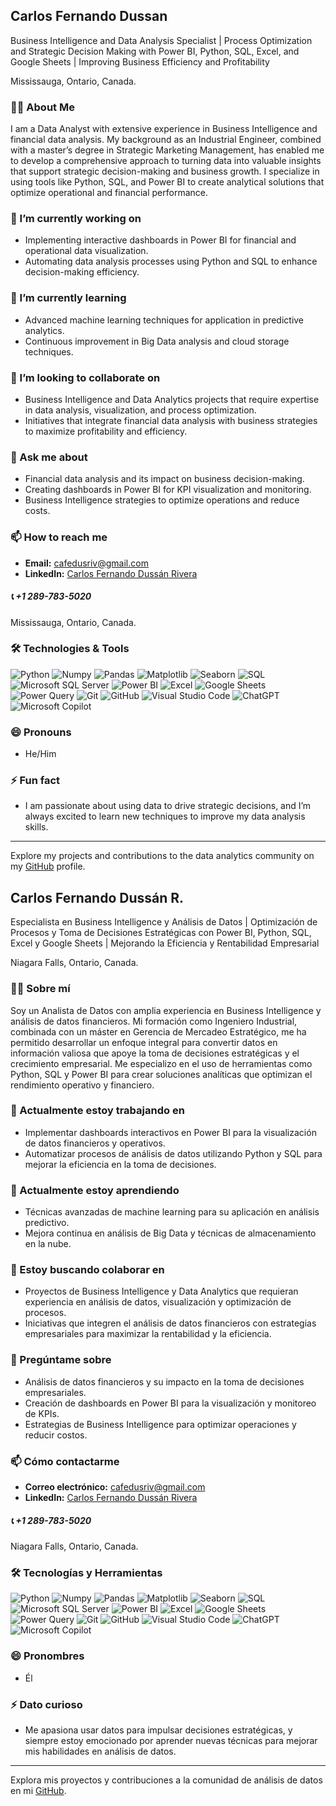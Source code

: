 ## Carlos Fernando Dussan
Business Intelligence and Data Analysis Specialist | Process Optimization and Strategic Decision Making with Power BI, Python, SQL, Excel, and Google Sheets | Improving Business Efficiency and Profitability

Mississauga, Ontario, Canada.

### 👨‍💻 About Me

I am a Data Analyst with extensive experience in Business Intelligence and financial data analysis. My background as an Industrial Engineer, combined with a master’s degree in Strategic Marketing Management, has enabled me to develop a comprehensive approach to turning data into valuable insights that support strategic decision-making and business growth. I specialize in using tools like Python, SQL, and Power BI to create analytical solutions that optimize operational and financial performance.

### 🔭 I’m currently working on

- Implementing interactive dashboards in Power BI for financial and operational data visualization.
- Automating data analysis processes using Python and SQL to enhance decision-making efficiency.

### 🌱 I’m currently learning

- Advanced machine learning techniques for application in predictive analytics.
- Continuous improvement in Big Data analysis and cloud storage techniques.

### 👯 I’m looking to collaborate on

- Business Intelligence and Data Analytics projects that require expertise in data analysis, visualization, and process optimization.
- Initiatives that integrate financial data analysis with business strategies to maximize profitability and efficiency.

### 💬 Ask me about

- Financial data analysis and its impact on business decision-making.
- Creating dashboards in Power BI for KPI visualization and monitoring.
- Business Intelligence strategies to optimize operations and reduce costs.

### 📫 How to reach me

- **Email:** cafedusriv@gmail.com
- **LinkedIn:** [Carlos Fernando Dussán Rivera](https://www.linkedin.com/in/carlosfdussan/)

##### 📞 +1 289-783-5020
 Mississauga, Ontario, Canada.

### 🛠️ Technologies & Tools

![Python](https://img.shields.io/badge/Python-3776AB?style=for-the-badge&logo=python&logoColor=white)
![Numpy](https://img.shields.io/badge/Numpy-013243?style=for-the-badge&logo=numpy&logoColor=white)
![Pandas](https://img.shields.io/badge/Pandas-150458?style=for-the-badge&logo=pandas&logoColor=white)
![Matplotlib](https://img.shields.io/badge/Matplotlib-3B528B?style=for-the-badge&logo=python&logoColor=white)
![Seaborn](https://img.shields.io/badge/Seaborn-3776AB?style=for-the-badge&logo=python&logoColor=white)
![SQL](https://img.shields.io/badge/SQL-00758F?style=for-the-badge&logo=sql&logoColor=white)
![Microsoft SQL Server](https://img.shields.io/badge/Microsoft_SQL_Server-CC2927?style=for-the-badge&logo=microsoftsqlserver&logoColor=white)
![Power BI](https://img.shields.io/badge/Power_BI-F2C811?style=for-the-badge&logo=powerbi&logoColor=black)
![Excel](https://img.shields.io/badge/Microsoft_Excel-217346?style=for-the-badge&logo=microsoftexcel&logoColor=white)
![Google Sheets](https://img.shields.io/badge/Google_Sheets-34A853?style=for-the-badge&logo=googlesheets&logoColor=white)
![Power Query](https://img.shields.io/badge/Microsoft_Power_Query-5E5E5E?style=for-the-badge&logo=microsoftpowerquery&logoColor=white)
![Git](https://img.shields.io/badge/Git-F05032?style=for-the-badge&logo=git&logoColor=white)
![GitHub](https://img.shields.io/badge/GitHub-181717?style=for-the-badge&logo=github&logoColor=white)
![Visual Studio Code](https://img.shields.io/badge/Visual_Studio_Code-0078D4?style=for-the-badge&logo=visualstudiocode&logoColor=white)
![ChatGPT](https://img.shields.io/badge/ChatGPT-00A67E?style=for-the-badge&logo=openai&logoColor=white)
![Microsoft Copilot](https://img.shields.io/badge/Microsoft_Copilot-0078D4?style=for-the-badge&logo=microsoft&logoColor=white)

### 😄 Pronouns

- He/Him

### ⚡ Fun fact

- I am passionate about using data to drive strategic decisions, and I’m always excited to learn new techniques to improve my data analysis skills.

---

Explore my projects and contributions to the data analytics community on my [GitHub](https://github.com/CfDussan) profile.

## Carlos Fernando Dussán R.
Especialista en Business Intelligence y Análisis de Datos | Optimización de Procesos y Toma de Decisiones Estratégicas con Power BI, Python, SQL, Excel y Google Sheets | Mejorando la Eficiencia y Rentabilidad Empresarial

Niagara Falls, Ontario, Canada.

### 👨‍💻 Sobre mí

Soy un Analista de Datos con amplia experiencia en Business Intelligence y análisis de datos financieros. Mi formación como Ingeniero Industrial, combinada con un máster en Gerencia de Mercadeo Estratégico, me ha permitido desarrollar un enfoque integral para convertir datos en información valiosa que apoye la toma de decisiones estratégicas y el crecimiento empresarial. Me especializo en el uso de herramientas como Python, SQL y Power BI para crear soluciones analíticas que optimizan el rendimiento operativo y financiero.

### 🔭 Actualmente estoy trabajando en

- Implementar dashboards interactivos en Power BI para la visualización de datos financieros y operativos.
- Automatizar procesos de análisis de datos utilizando Python y SQL para mejorar la eficiencia en la toma de decisiones.

### 🌱 Actualmente estoy aprendiendo

- Técnicas avanzadas de machine learning para su aplicación en análisis predictivo.
- Mejora continua en análisis de Big Data y técnicas de almacenamiento en la nube.

### 👯 Estoy buscando colaborar en

- Proyectos de Business Intelligence y Data Analytics que requieran experiencia en análisis de datos, visualización y optimización de procesos.
- Iniciativas que integren el análisis de datos financieros con estrategias empresariales para maximizar la rentabilidad y la eficiencia.

### 💬 Pregúntame sobre

- Análisis de datos financieros y su impacto en la toma de decisiones empresariales.
- Creación de dashboards en Power BI para la visualización y monitoreo de KPIs.
- Estrategias de Business Intelligence para optimizar operaciones y reducir costos.

### 📫 Cómo contactarme

- **Correo electrónico:** cafedusriv@gmail.com
- **LinkedIn:** [Carlos Fernando Dussán Rivera](https://www.linkedin.com/in/carlosfdussan/)

##### 📞 +1 289-783-5020
 Niagara Falls, Ontario, Canada.

### 🛠️ Tecnologías y Herramientas

![Python](https://img.shields.io/badge/Python-3776AB?style=for-the-badge&logo=python&logoColor=white)
![Numpy](https://img.shields.io/badge/Numpy-013243?style=for-the-badge&logo=numpy&logoColor=white)
![Pandas](https://img.shields.io/badge/Pandas-150458?style=for-the-badge&logo=pandas&logoColor=white)
![Matplotlib](https://img.shields.io/badge/Matplotlib-3B528B?style=for-the-badge&logo=python&logoColor=white)
![Seaborn](https://img.shields.io/badge/Seaborn-3776AB?style=for-the-badge&logo=python&logoColor=white)
![SQL](https://img.shields.io/badge/SQL-00758F?style=for-the-badge&logo=sql&logoColor=white)
![Microsoft SQL Server](https://img.shields.io/badge/Microsoft_SQL_Server-CC2927?style=for-the-badge&logo=microsoftsqlserver&logoColor=white)
![Power BI](https://img.shields.io/badge/Power_BI-F2C811?style=for-the-badge&logo=powerbi&logoColor=black)
![Excel](https://img.shields.io/badge/Microsoft_Excel-217346?style=for-the-badge&logo=microsoftexcel&logoColor=white)
![Google Sheets](https://img.shields.io/badge/Google_Sheets-34A853?style=for-the-badge&logo=googlesheets&logoColor=white)
![Power Query](https://img.shields.io/badge/Microsoft_Power_Query-5E5E5E?style=for-the-badge&logo=microsoftpowerquery&logoColor=white)
![Git](https://img.shields.io/badge/Git-F05032?style=for-the-badge&logo=git&logoColor=white)
![GitHub](https://img.shields.io/badge/GitHub-181717?style=for-the-badge&logo=github&logoColor=white)
![Visual Studio Code](https://img.shields.io/badge/Visual_Studio_Code-0078D4?style=for-the-badge&logo=visualstudiocode&logoColor=white)
![ChatGPT](https://img.shields.io/badge/ChatGPT-00A67E?style=for-the-badge&logo=openai&logoColor=white)
![Microsoft Copilot](https://img.shields.io/badge/Microsoft_Copilot-0078D4?style=for-the-badge&logo=microsoft&logoColor=white)

### 😄 Pronombres

- Él

### ⚡ Dato curioso

- Me apasiona usar datos para impulsar decisiones estratégicas, y siempre estoy emocionado por aprender nuevas técnicas para mejorar mis habilidades en análisis de datos.

---

Explora mis proyectos y contribuciones a la comunidad de análisis de datos en mi [GitHub](https://github.com/CfDussan).


